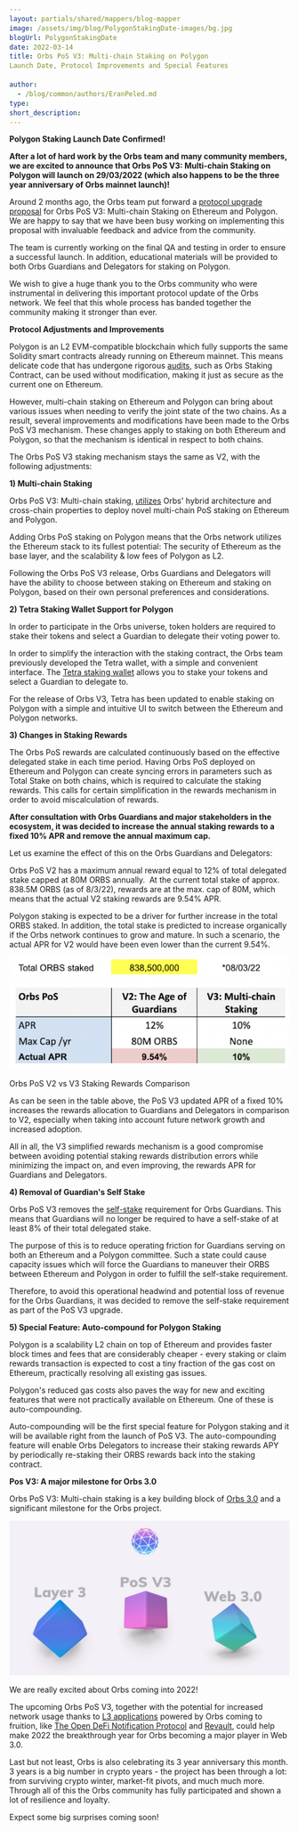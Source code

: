 ```yaml
---
layout: partials/shared/mappers/blog-mapper
image: /assets/img/blog/PolygonStakingDate-images/bg.jpg
blogUrl: PolygonStakingDate
date: 2022-03-14
title: Orbs PoS V3: Multi-chain Staking on Polygon 
Launch Date, Protocol Improvements and Special Features

author:
  - /blog/common/authors/EranPeled.md
type:
short_description: 
---
```

**Polygon Staking Launch Date Confirmed!**

**After a lot of hard work by the Orbs team and many community members, we are excited to announce that Orbs PoS V3: Multi-chain Staking on Polygon will launch on 29/03/2022 (which also happens to be the three year anniversary of Orbs mainnet launch)!**

Around 2 months ago, the Orbs team put forward a [protocol upgrade proposal](https://www.orbs.com/polygon-staking/) for Orbs PoS V3: Multi-chain Staking on Ethereum and Polygon. We are happy to say that we have been busy working on implementing this proposal with invaluable feedback and advice from the community.

The team is currently working on the final QA and testing in order to ensure a successful launch. In addition, educational materials will be provided to both Orbs Guardians and Delegators for staking on Polygon.

We wish to give a huge thank you to the Orbs community who were instrumental in delivering this important protocol update of the Orbs network. We feel that this whole process has banded together the community making it stronger than ever.

**Protocol Adjustments and Improvements**

Polygon is an L2 EVM-compatible blockchain which fully supports the same Solidity smart contracts already running on Ethereum mainnet. This means delicate code that has undergone rigorous [audits](https://github.com/orbs-network/orbs-staking-contract#security-audit), such as Orbs Staking Contract, can be used without modification, making it just as secure as the current one on Ethereum.

However, multi-chain staking on Ethereum and Polygon can bring about various issues when needing to verify the joint state of the two chains. As a result, several improvements and modifications have been made to the Orbs PoS V3 mechanism. These changes apply to staking on both Ethereum and Polygon, so that the mechanism is identical in respect to both chains.

The Orbs PoS V3 staking mechanism stays the same as V2, with the following adjustments:

**1) Multi-chain Staking**

Orbs PoS V3: Multi-chain staking, [utilizes](https://www.orbs.com/Polygon-tech/) Orbs' hybrid architecture and cross-chain properties to deploy novel multi-chain PoS staking on Ethereum and Polygon.

Adding Orbs PoS staking on Polygon means that the Orbs network utilizes the Ethereum stack to its fullest potential: The security of Ethereum as the base layer, and the scalability & low fees of Polygon as L2.

Following the Orbs PoS V3 release, Orbs Guardians and Delegators will have the ability to choose between staking on Ethereum and staking on Polygon, based on their own personal preferences and considerations.

**2) Tetra Staking Wallet Support for Polygon**

In order to participate in the Orbs universe, token holders are required to stake their tokens and select a Guardian to delegate their voting power to.

In order to simplify the interaction with the staking contract, the Orbs team previously developed the Tetra wallet, with a simple and convenient interface. The [Tetra staking wallet](https://staking.orbs.network/) allows you to stake your tokens and select a Guardian to delegate to.

For the release of Orbs V3, Tetra has been updated to enable staking on Polygon with a simple and intuitive UI to switch between the Ethereum and Polygon networks.

**3) Changes in Staking Rewards**

The Orbs PoS rewards are calculated continuously based on the effective delegated stake in each time period. Having Orbs PoS deployed on Ethereum and Polygon can create syncing errors in parameters such as Total Stake on both chains, which is required to calculate the staking rewards. This calls for certain simplification in the rewards mechanism in order to avoid miscalculation of rewards.

**After consultation with Orbs Guardians and major stakeholders in the ecosystem, it was decided to increase the annual staking rewards to a fixed 10% APR and remove the annual maximum cap.**

Let us examine the effect of this on the Orbs Guardians and Delegators:

Orbs PoS V2 has a maximum annual reward equal to 12% of total delegated stake capped at 80M ORBS annually.  At the current total stake of approx. 838.5M ORBS (as of 8/3/22), rewards are at the max. cap of 80M, which means that the actual V2 staking rewards are 9.54% APR.

Polygon staking is expected to be a driver for further increase in the total ORBS staked. In addition, the total stake is predicted to increase organically if the Orbs network continues to grow and mature. In such a scenario, the actual APR for V2 would have been even lower than the current 9.54%.

![](/assets/img/blog/PolygonStakingDate-images/image1.jpg)

Orbs PoS V2 vs V3 Staking Rewards Comparison

As can be seen in the table above, the PoS V3 updated APR of a fixed 10% increases the rewards allocation to Guardians and Delegators in comparison to V2, especially when taking into account future network growth and increased adoption.

All in all, the V3 simplified rewards mechanism is a good compromise between avoiding potential staking rewards distribution errors while minimizing the impact on, and even improving, the rewards APR for Guardians and Delegators.

**4) Removal of Guardian's Self Stake**

Orbs PoS V3 removes the [self-stake](https://www.orbs.com/white-papers/orbs-pos-v2-the-age-of-guardians-section-minimum-self-delegation/) requirement for Orbs Guardians. This means that Guardians will no longer be required to have a self-stake of at least 8% of their total delegated stake.

The purpose of this is to reduce operating friction for Guardians serving on both an Ethereum and a Polygon committee. Such a state could cause capacity issues which will force the Guardians to maneuver their ORBS between Ethereum and Polygon in order to fulfill the self-stake requirement.

Therefore, to avoid this operational headwind and potential loss of revenue for the Orbs Guardians, it was decided to remove the self-stake requirement as part of the PoS V3 upgrade.

**5) Special Feature: Auto-compound for Polygon Staking**

Polygon is a scalability L2 chain on top of Ethereum and provides faster block times and fees that are considerably cheaper - every staking or claim rewards transaction is expected to cost a tiny fraction of the gas cost on Ethereum, practically resolving all existing gas issues.

Polygon's reduced gas costs also paves the way for new and exciting features that were not practically available on Ethereum. One of these is auto-compounding.

Auto-compounding will be the first special feature for Polygon staking and it will be available right from the launch of PoS V3. The auto-compounding feature will enable Orbs Delegators to increase their staking rewards APY by periodically re-staking their ORBS rewards back into the staking contract.

**Pos V3: A major milestone for Orbs 3.0**

Orbs PoS V3: Multi-chain staking is a key building block of [Orbs 3.0](https://www.orbs.com/Orbs3.0/) and a significant milestone for the Orbs project.

![](/assets/img/blog/PolygonStakingDate-images/image2.jpg)

We are really excited about Orbs coming into 2022!

The upcoming Orbs PoS V3, together with the potential for increased network usage thanks to [L3 applications](https://www.orbs.com/How-Orbs-Hybrid-Architecture-Is-Becoming-a-Game-Changer-in-DeFi/) powered by Orbs coming to fruition, like [The Open DeFi Notification Protocol](https://www.orbs.com/notifications-launch/) and [Revault](https://www.orbs.com/Revault-Network-to-Power-its-DeFi-Application-With-Orbs/), could help make 2022 the breakthrough year for Orbs becoming a major player in Web 3.0.

Last but not least, Orbs is also celebrating its 3 year anniversary this month. 3 years is a big number in crypto years - the project has been through a lot: from surviving crypto winter, market-fit pivots, and much much more. Through all of this the Orbs community has fully participated and shown a lot of resilience and loyalty. 

Expect some big surprises coming soon!
